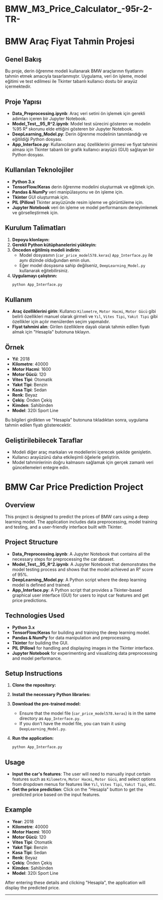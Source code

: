 # BMW_M3_Price_Calculator_-95r-2-TR-

# BMW Araç Fiyat Tahmin Projesi

## Genel Bakış

Bu proje, derin öğrenme modeli kullanarak BMW araçlarının fiyatlarını tahmin etmek amacıyla tasarlanmıştır. Uygulama, veri ön işleme, model eğitimi ve test edilmesi ile Tkinter tabanlı kullanıcı dostu bir arayüz içermektedir.

## Proje Yapısı

- **Data_Preprocessing.ipynb**: Araç veri setini ön işlemek için gerekli adımları içeren bir Jupyter Notebook.
- **Model_Test__95_R^2.ipynb**: Model test sürecini gösteren ve modelin %95 R² skorunu elde ettiğini gösteren bir Jupyter Notebook.
- **DeepLearning_Model.py**: Derin öğrenme modelinin tanımlandığı ve eğitildiği Python dosyası.
- **App_Interface.py**: Kullanıcıların araç özelliklerini girmesi ve fiyat tahmini alması için Tkinter tabanlı bir grafik kullanıcı arayüzü (GUI) sağlayan bir Python dosyası.

## Kullanılan Teknolojiler

- **Python 3.x**
- **TensorFlow/Keras** derin öğrenme modelini oluşturmak ve eğitmek için.
- **Pandas & NumPy** veri manipülasyonu ve ön işleme için.
- **Tkinter** GUI oluşturmak için.
- **PIL (Pillow)** Tkinter arayüzünde resim işleme ve görüntüleme için.
- **Jupyter Notebook** veri ön işleme ve model performansını deneyimlemek ve görselleştirmek için.

## Kurulum Talimatları

1. **Depoyu klonlayın:**
2. **Gerekli Python kütüphanelerini yükleyin:**
3. **Önceden eğitilmiş modeli indirin:**
   - Model dosyasının (`car_price_model578.keras`) `App_Interface.py` ile aynı dizinde olduğundan emin olun.
   - Eğer model dosyasına sahip değilseniz, `DeepLearning_Model.py` kullanarak eğitebilirsiniz.
4. **Uygulamayı çalıştırın:**
   ```bash
   python App_Interface.py
   ```
## Kullanım

- **Araç özelliklerini girin**: Kullanıcı `Kilometre`, `Motor Hacmi`, `Motor Gücü` gibi belirli özellikleri manuel olarak girmeli ve `Yıl`, `Vites Tipi`, `Yakıt Tipi` gibi özellikler için açılır menülerden seçim yapmalıdır.
- **Fiyat tahmini alın**: Girilen özelliklere dayalı olarak tahmin edilen fiyatı almak için "Hesapla" butonuna tıklayın.

## Örnek

- **Yıl**: 2018
- **Kilometre**: 40000
- **Motor Hacmi**: 1600
- **Motor Gücü**: 120
- **Vites Tipi**: Otomatik
- **Yakıt Tipi**: Benzin
- **Kasa Tipi**: Sedan
- **Renk**: Beyaz
- **Çekiş**: Önden Çekiş
- **Kimden**: Sahibinden
- **Model**: 320i Sport Line

Bu bilgileri girdikten ve "Hesapla" butonuna tıkladıktan sonra, uygulama tahmin edilen fiyatı gösterecektir.

## Geliştirilebilecek  Taraflar

- Modeli diğer araç markaları ve modellerini içerecek şekilde genişletin.
- Kullanıcı arayüzünü daha etkileşimli öğelerle geliştirin.
- Model tahminlerinin doğru kalmasını sağlamak için gerçek zamanlı veri güncellemeleri entegre edin.

# BMW Car Price Prediction Project

## Overview

This project is designed to predict the prices of BMW cars using a deep learning model. The application includes data preprocessing, model training and testing, and a user-friendly interface built with Tkinter.

## Project Structure

- **Data_Preprocessing.ipynb**: A Jupyter Notebook that contains all the necessary steps for preprocessing the car dataset.
- **Model_Test__95_R^2.ipynb**: A Jupyter Notebook that demonstrates the model testing process and shows that the model achieved an R² score of 95%.
- **DeepLearning_Model.py**: A Python script where the deep learning model is defined and trained.
- **App_Interface.py**: A Python script that provides a Tkinter-based graphical user interface (GUI) for users to input car features and get price predictions.

## Technologies Used

- **Python 3.x**
- **TensorFlow/Keras** for building and training the deep learning model.
- **Pandas & NumPy** for data manipulation and preprocessing.
- **Tkinter** for building the GUI.
- **PIL (Pillow)** for handling and displaying images in the Tkinter interface.
- **Jupyter Notebook** for experimenting and visualizing data preprocessing and model performance.

## Setup Instructions

1. **Clone the repository:**
2. **Install the necessary Python libraries:**

3. **Download the pre-trained model:**
   - Ensure that the model file (`car_price_model578.keras`) is in the same directory as `App_Interface.py`.
   - If you don't have the model file, you can train it using `DeepLearning_Model.py`.

4. **Run the application:**
   ```bash
   python App_Interface.py
   ```
## Usage

- **Input the car's features**: The user will need to manually input certain features such as `Kilometre`, `Motor Hacmi`, `Motor Gücü`, and select options from dropdown menus for features like `Yıl`, `Vites Tipi`, `Yakıt Tipi`, etc.
- **Get the price prediction**: Click on the "Hesapla" button to get the predicted price based on the input features.

## Example

- **Year**: 2018
- **Kilometre**: 40000
- **Motor Hacmi**: 1600
- **Motor Gücü**: 120
- **Vites Tipi**: Otomatik
- **Yakıt Tipi**: Benzin
- **Kasa Tipi**: Sedan
- **Renk**: Beyaz
- **Çekiş**: Önden Çekiş
- **Kimden**: Sahibinden
- **Model**: 320i Sport Line

After entering these details and clicking "Hesapla", the application will display the predicted price.


---


